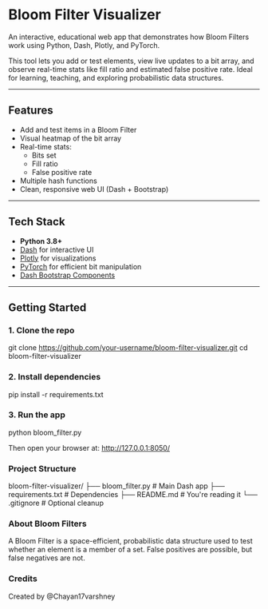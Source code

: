 # Bloom Filter Visualizer

An interactive, educational web app that demonstrates how Bloom Filters work using Python, Dash, Plotly, and PyTorch.

This tool lets you add or test elements, view live updates to a bit array, and observe real-time stats like fill ratio and estimated false positive rate. Ideal for learning, teaching, and exploring probabilistic data structures.

---

## Features

- Add and test items in a Bloom Filter
- Visual heatmap of the bit array
- Real-time stats:
  - Bits set
  - Fill ratio
  - False positive rate
- Multiple hash functions
- Clean, responsive web UI (Dash + Bootstrap)

---

## Tech Stack

- **Python 3.8+**
- [Dash](https://dash.plotly.com/) for interactive UI
- [Plotly](https://plotly.com/python/) for visualizations
- [PyTorch](https://pytorch.org/) for efficient bit manipulation
- [Dash Bootstrap Components](https://dash-bootstrap-components.opensource.faculty.ai/)

---

## Getting Started

### 1. Clone the repo

git clone https://github.com/your-username/bloom-filter-visualizer.git
cd bloom-filter-visualizer

### 2. Install dependencies
pip install -r requirements.txt

### 3. Run the app

python bloom_filter.py

Then open your browser at: http://127.0.0.1:8050/

### Project Structure

bloom-filter-visualizer/
├── bloom_filter.py        # Main Dash app
├── requirements.txt       # Dependencies
├── README.md              # You're reading it
└── .gitignore             # Optional cleanup

### About Bloom Filters

A Bloom Filter is a space-efficient, probabilistic data structure used to test whether an element is a member of a set. False positives are possible, but false negatives are not.

### Credits

Created by @Chayan17varshney



